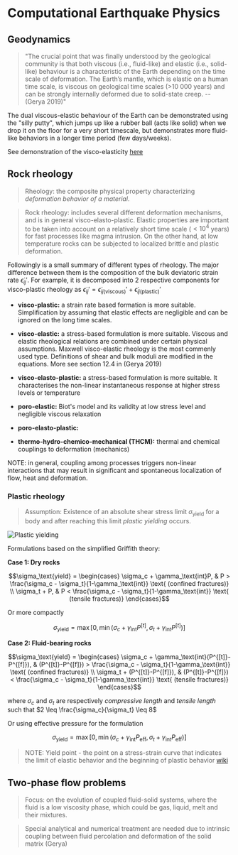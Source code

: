 # Computational Earthquake Physics


## Geodynamics


> "The crucial point that was finally understood by the geological community is that both
> viscous (i.e., fluid-like) and elastic (i.e., solid-like) behaviour is a characteristic of the Earth
> depending on the time scale of deformation. The Earth’s mantle, which is elastic on a
> human time scale, is viscous on geological time scales (>10 000 years) and can be strongly
> internally deformed due to solid-state creep. -- (Gerya 2019)"

The dual viscous-elastic behaviour of the Earth can be demonstrated using the "silly putty", which jumps up like a rubber ball (acts like solid) when we drop it on the floor for a very short timescale, but demonstrates more fluid-like behaviors in a longer time period (few days/weeks).

See demonstration of the visco-elasticity [here](https://www.youtube.com/watch?v=UsE6x2NYec4)

## Rock rheology

> Rheology:  the composite physical property characterizing *deformation behavior of a material*.

> Rock rheology:  includes several different deformation mechanisms, and is in general visco-elasto-plastic.
>  Elastic properties are important to be taken into account on a relatively short time scale ($<10^4$ years) for
>  fast processes like magma intrusion. On the other hand, at low temperature rocks can be subjected to localized
>  brittle and plastic deformation.


Followingly is a small summary of different types of rheology. The major difference between them is the composition of the bulk deviatoric strain rate $\dot{\epsilon}_{ij}'$. For example, it is decomposed into 2 respective components for visco-plastic rheology as $\dot{\epsilon}_{ij}' = \dot{\epsilon}_{ij\text{(viscous)}}' + \dot{\epsilon}_{ij\text{(plastic)}}'$


- **visco-plastic:** a strain rate based formation is more suitable. Simplification by assuming that elastic effects are negligible and can be ignored on the long time scales.


- **visco-elastic:** a stress-based formulation is more suitable. Viscous and elastic rheological relations are combined under certain physical assumptions. Maxwell visco-elastic rheology is the most commenly used type. Definitions of shear and bulk moduli are modified in the equations. More see section 12.4 in (Gerya 2019)


- **visco-elasto-plastic:** a stress-based formulation is more suitable. It characterises the non-linear instantaneous response at higher stress levels or temperature


- **poro-elastic:** Biot's model and its validity at low stress level and negligible viscous relaxation


- **poro-elasto-plastic:** 


- **thermo-hydro-chemico-mechanical (THCM):** thermal and chemical couplings to deformation (mechanics)


NOTE: in general, coupling among processes triggers non-linear interactions that may result in significant and spontaneous localization of flow, heat and deformation.


### Plastic rheology

> Assumption: Existence of an absolute shear stress limit $\sigma_\text{yield}$ for a body and after reaching this limit *plastic yielding* occurs.


![Plastic yielding](https://static.cambridge.org/binary/version/id/urn:cambridge.org:id:binary:20190507095603410-0152:9781316534243:14314fig12_5.png?pub-status=live)


Formulations based on the simplified Griffith theory:


**Case 1: Dry rocks**

$$\sigma_\text{yield} = \begin{cases} \sigma_c + \gamma_\text{int}P, & P > \frac{\sigma_c - \sigma_t}{1-\gamma_\text{int}} \text{ (confined fractures)} \\ \sigma_t + P, & P < \frac{\sigma_c - \sigma_t}{1-\gamma_\text{int}} \text{ (tensile fractures)} \end{cases}$$

Or more compactly

$$\sigma_\text{yield} = \max [0, \min(\sigma_c + \gamma_\text{int} P^{[t]}, \sigma_t + \gamma_\text{int} P^{[t]})]$$

**Case 2: Fluid-bearing rocks**

$$\sigma_\text{yield} = \begin{cases} \sigma_c + \gamma_\text{int}(P^{[t]}-P^{[f]}), & (P^{[t]}-P^{[f]}) > \frac{\sigma_c - \sigma_t}{1-\gamma_\text{int}} \text{ (confined fractures)} \\ \sigma_t + (P^{[t]}-P^{[f]}), & (P^{[t]}-P^{[f]}) < \frac{\sigma_c - \sigma_t}{1-\gamma_\text{int}} \text{ (tensile fractures)} \end{cases}$$


where $\sigma_c$ and $\sigma_t$ are respectively *compressive length* and *tensile length* such that $2 \leq \frac{\sigma_c}{\sigma_t} \leq 8$


Or using effective pressure for the formulation

$$\sigma_\text{yield} = \max [0, \min(\sigma_c + \gamma_\text{int} P_\text{eff}, \sigma_t + \gamma_\text{int} P_\text{eff})]$$



> NOTE: Yield point - the point on a stress-strain curve that indicates the limit of elastic behavior and the beginning of plastic behavior [wiki](https://www.wikiwand.com/en/Yield_(engineering))


## Two-phase flow problems

> Focus: on the evolution of coupled fluid-solid systems, where the fluid is a low viscosity phase, which could be gas, liquid, melt and their mixtures.

> Special analytical and numerical treatment are needed due to intrinsic coupling between fluid percolation and deformation of the solid matrix (Gerya)

